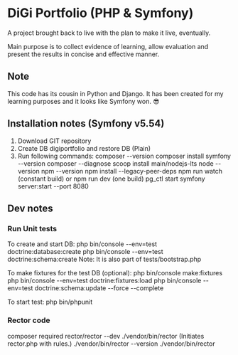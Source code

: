# DiGi Portfolio (PHP & Symfony)

A project brought back to live with the plan to make it live, eventually.

Main purpose is to collect evidence of learning, allow evaluation and present the results in concise and effective manner.

## Note

This code has its cousin in Python and Django. It has been created for my learning purposes and it looks like Symfony won. 😎

## Installation notes (Symfony v5.54)

1. Download GIT repository
2. Create DB digiportfolio and restore DB (Plain)
3. Run following commands:
composer --version
composer install
symfony --version
composer --diagnose
scoop install main/nodejs-lts
node --version
npm --version
npm install --legacy-peer-deps
npm run watch (constant build) or npm run dev (one build)
pg_ctl start
symfony server:start --port 8080

## Dev notes

### Run Unit tests

To create and start DB:
php bin/console --env=test doctrine:database:create
php bin/console --env=test doctrine:schema:create
Note: It is also part of tests/bootstrap.php

To make fixtures for the test DB (optional):
php bin/console make:fixtures
php bin/console --env=test doctrine:fixtures:load
php bin/console --env=test doctrine:schema:update --force --complete

To start test:
php bin/phpunit

### Rector code

composer required rector/rector --dev
./vendor/bin/rector (Initiates rector.php with rules.)
./vendor/bin/rector --version
./vendor/bin/rector
